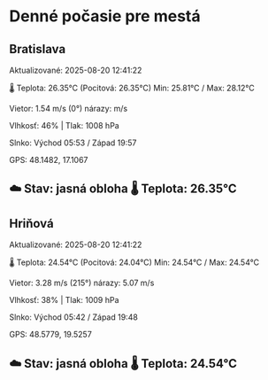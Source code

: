 ﻿# Denné počasie pre mestá

## Bratislava
Aktualizované: 2025-08-20 12:41:22

🌡️ Teplota: 26.35°C 
(Pocitová: 26.35°C)
Min: 25.81°C / Max: 28.12°C

Vietor: 1.54 m/s    (0°) 
nárazy:  m/s

Vlhkosť: 46% | Tlak: 1008 hPa

Slnko: Východ 05:53 / Západ 19:57

GPS: 48.1482, 17.1067

☁️ Stav: jasná obloha        🌡️ Teplota: 26.35°C
---

## Hriňová
Aktualizované: 2025-08-20 12:41:22

🌡️ Teplota: 24.54°C 
(Pocitová: 24.04°C)
Min: 24.54°C / Max: 24.54°C

Vietor: 3.28 m/s (215°)
nárazy: 5.07 m/s

Vlhkosť: 38% | Tlak: 1009 hPa

Slnko: Východ 05:42 / Západ 19:48

GPS: 48.5779, 19.5257

☁️ Stav: jasná obloha        🌡️ Teplota: 24.54°C
---
